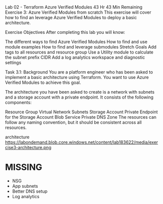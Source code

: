 Lab 02 - Terraform Azure Verified Modules
43 Hr 43 Min Remaining
Exercise 3: Azure Verified Modules from scratch
This exercise will cover how to find an leverage Azure Verified Modules to deploy a basic architecture.

Exercise Objectives
After completing this lab you will know:

The different ways to find Azure Verified Modules
How to find and use module examples
How to find and leverage submodules
Stretch Goals
Add tags to all resources and resource group
Use a Utility module to calculate the subnet prefix CIDR
Add a log analytics workspace and diagnostic settings


Task 3.1: Background
You are a platform engineer who has been asked to implement a basic architecture using Terraform. You want to use Azure Verified Modules to achieve this goal.

The architecture you have been asked to create is a network with subnets and a storage account with a private endpoint. It consists of the following components:

Resource Group
Virtual Network
Subnets
Storage Account
Private Endpoint for the Storage Account Blob Service
Private DNS Zone
The resources can follow any naming convention, but it should be consistent across all resources.

architecture
https://labondemand.blob.core.windows.net/content/lab183622/media/exercise3-architecture.png



# MISSING
- NSG
- App subnets
- Better DNS setup
- Log analytics